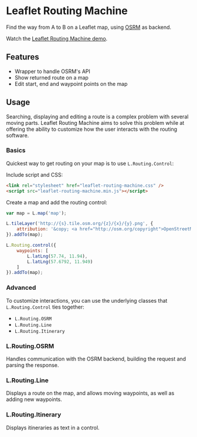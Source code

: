 Leaflet Routing Machine
=======================

Find the way from A to B on a Leaflet map, using [OSRM](http://project-osrm.org/) as backend.

Watch the [Leaflet Routing Machine demo](http://www.liedman.net/leaflet-routing-machine/).

## Features

* Wrapper to handle OSRM's API
* Show returned route on a map
* Edit start, end and waypoint points on the map

## Usage

Searching, displaying and editing a route is a complex problem with several moving parts. Leaflet Routing Machine aims to solve this problem while at offering the ability to customize how the user interacts with the routing software.

### Basics

Quickest way to get routing on your map is to use ```L.Routing.Control```:

Include script and CSS:

```HTML
<link rel="stylesheet" href="leaflet-routing-machine.css" />
<script src="leaflet-routing-machine.min.js"></script>
```

Create a map and add the routing control:

```js
var map = L.map('map');

L.tileLayer('http://{s}.tile.osm.org/{z}/{x}/{y}.png', {
    attribution: '&copy; <a href="http://osm.org/copyright">OpenStreetMap</a> contributors'
}).addTo(map);

L.Routing.control({
    waypoints: [
        L.latLng(57.74, 11.94),
        L.latLng(57.6792, 11.949)
    ]
}).addTo(map);
```

### Advanced

To customize interactions, you can use the underlying classes that ```L.Routing.Control``` ties together:

* ```L.Routing.OSRM```
* ```L.Routing.Line```
* ```L.Routing.Itinerary```

### L.Routing.OSRM

Handles communication with the OSRM backend, building the request and parsing the response.

### L.Routing.Line

Displays a route on the map, and allows moving waypoints, as well as adding new waypoints.

### L.Routing.Itinerary

Displays itineraries as text in a control.
